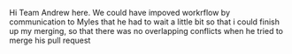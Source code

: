 Hi Team Andrew here.
We could have impoved workrflow by communication to Myles that he had to wait a little
bit so that i could finish up my merging, so that there was no overlapping conflicts
when he tried to merge his pull request
